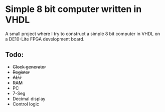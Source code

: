 # Simple 8 bit computer written in VHDL

A small project where I try to construct a simple 8 bit computer in VHDL on a DE10-Lite FPGA development board.

## Todo:
 * ~~Clock generator~~
 * ~~Register~~
 * ~~ALU~~
 * ~~RAM~~
 * PC
 * 7-Seg
 * Decimal display
 * Control logic